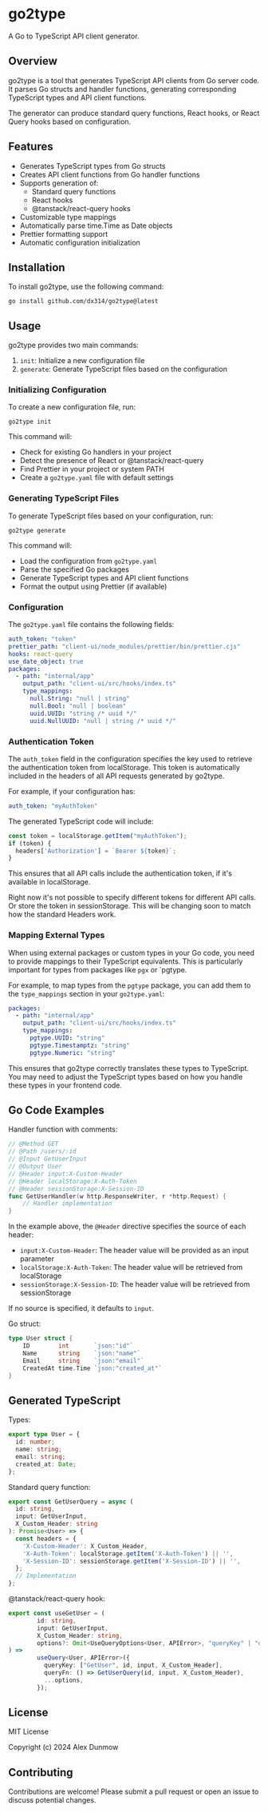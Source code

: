 # go2type

A Go to TypeScript API client generator.

## Overview

go2type is a tool that generates TypeScript API clients from Go server code. It parses Go structs and handler functions, generating corresponding TypeScript types and API client functions.

The generator can produce standard query functions, React hooks, or React Query hooks based on configuration.

## Features

- Generates TypeScript types from Go structs
- Creates API client functions from Go handler functions
- Supports generation of:
  - Standard query functions
  - React hooks
  - @tanstack/react-query hooks
- Customizable type mappings
- Automatically parse time.Time as Date objects
- Prettier formatting support
- Automatic configuration initialization

## Installation

To install go2type, use the following command:

```
go install github.com/dx314/go2type@latest
```

## Usage

go2type provides two main commands:

1. `init`: Initialize a new configuration file
2. `generate`: Generate TypeScript files based on the configuration

### Initializing Configuration

To create a new configuration file, run:

```
go2type init
```

This command will:
- Check for existing Go handlers in your project
- Detect the presence of React or @tanstack/react-query
- Find Prettier in your project or system PATH
- Create a `go2type.yaml` file with default settings

### Generating TypeScript Files

To generate TypeScript files based on your configuration, run:

```
go2type generate
```

This command will:
- Load the configuration from `go2type.yaml`
- Parse the specified Go packages
- Generate TypeScript types and API client functions
- Format the output using Prettier (if available)

### Configuration

The `go2type.yaml` file contains the following fields:

```yaml
auth_token: "token"
prettier_path: "client-ui/node_modules/prettier/bin/prettier.cjs"
hooks: react-query
use_date_object: true
packages:
  - path: "internal/app"
    output_path: "client-ui/src/hooks/index.ts"
    type_mappings:
      null.String: "null | string"
      null.Bool: "null | boolean"
      uuid.UUID: "string /* uuid */"
      uuid.NullUUID: "null | string /* uuid */"
```

### Authentication Token

The `auth_token` field in the configuration specifies the key used to retrieve the authentication token from localStorage. This token is automatically included in the headers of all API requests generated by go2type.

For example, if your configuration has:

```yaml
auth_token: "myAuthToken"
```

The generated TypeScript code will include:

```typescript
const token = localStorage.getItem("myAuthToken");
if (token) {
  headers['Authorization'] = `Bearer ${token}`;
}
```

This ensures that all API calls include the authentication token, if it's available in localStorage.

Right now it's not possible to specify different tokens for different API calls. Or store the token in sessionStorage. This will be changing soon to match how the standard Headers work.

### Mapping External Types

When using external packages or custom types in your Go code, you need to provide mappings to their TypeScript equivalents. This is particularly important for types from packages like `pgx` or `pgtype.

For example, to map types from the `pgtype` package, you can add them to the `type_mappings` section in your `go2type.yaml`:

```yaml
packages:
  - path: "internal/app"
    output_path: "client-ui/src/hooks/index.ts"
    type_mappings:
      pgtype.UUID: "string"
      pgtype.Timestamptz: "string"
      pgtype.Numeric: "string"
```

This ensures that go2type correctly translates these types to TypeScript. You may need to adjust the TypeScript types based on how you handle these types in your frontend code.

## Go Code Examples

Handler function with comments:

```go
// @Method GET
// @Path /users/:id
// @Input GetUserInput
// @Output User
// @Header input:X-Custom-Header
// @Header localStorage:X-Auth-Token
// @Header sessionStorage:X-Session-ID
func GetUserHandler(w http.ResponseWriter, r *http.Request) {
    // Handler implementation
}
```

In the example above, the `@Header` directive specifies the source of each header:
- `input:X-Custom-Header`: The header value will be provided as an input parameter
- `localStorage:X-Auth-Token`: The header value will be retrieved from localStorage
- `sessionStorage:X-Session-ID`: The header value will be retrieved from sessionStorage

If no source is specified, it defaults to `input`.

Go struct:

```go
type User struct {
    ID        int       `json:"id"`
    Name      string    `json:"name"`
    Email     string    `json:"email"`
    CreatedAt time.Time `json:"created_at"`
}
```

## Generated TypeScript

Types:

```typescript
export type User = {
  id: number;
  name: string;
  email: string;
  created_at: Date;
};
```

Standard query function:

```typescript
export const GetUserQuery = async (
  id: string,
  input: GetUserInput,
  X_Custom_Header: string
): Promise<User> => {
  const headers = {
    'X-Custom-Header': X_Custom_Header,
    'X-Auth-Token': localStorage.getItem('X-Auth-Token') || '',
    'X-Session-ID': sessionStorage.getItem('X-Session-ID') || '',
  };
  // Implementation
};
```

@tanstack/react-query hook:

```typescript
export const useGetUser = (
        id: string,
        input: GetUserInput,
        X_Custom_Header: string,
        options?: Omit<UseQueryOptions<User, APIError>, "queryKey" | "queryFn">
) =>
        useQuery<User, APIError>({
          queryKey: ["GetUser", id, input, X_Custom_Header],
          queryFn: () => GetUserQuery(id, input, X_Custom_Header),
          ...options,
        });
```

## License

MIT License

Copyright (c) 2024 Alex Dunmow

## Contributing

Contributions are welcome! Please submit a pull request or open an issue to discuss potential changes.
